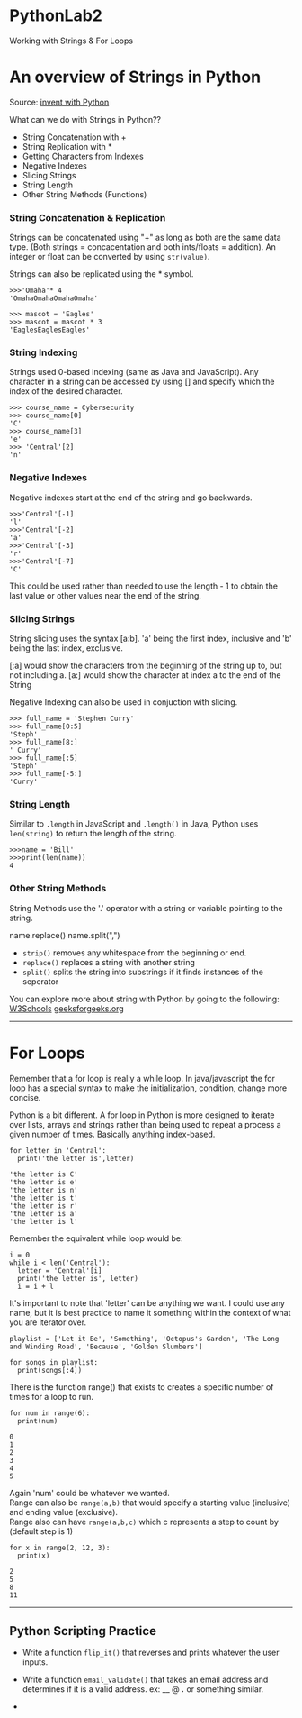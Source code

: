 # PythonLab2
Working with Strings & For Loops

# An overview of Strings in Python
Source: [invent with Python](https://inventwithPython.com)

What can we do with Strings in Python?? 

- String Concatenation with +
- String Replication with *
- Getting Characters from Indexes
- Negative Indexes
- Slicing Strings
- String Length
- Other String Methods (Functions)

### String Concatenation & Replication
Strings can be concatenated using "+" as long as both are the same data type.  (Both strings = concacentation and both ints/floats = addition).  An integer or float can be converted by using `str(value)`.  

Strings can also be replicated using the * symbol.  

```
>>>'Omaha'* 4 
'OmahaOmahaOmahaOmaha'

>>> mascot = 'Eagles'
>>> mascot = mascot * 3
'EaglesEaglesEagles'
```

### String Indexing
Strings used 0-based indexing (same as Java and JavaScript).  Any character in a string can be accessed by using [] and specify which the index of the desired character.  

```
>>> course_name = Cybersecurity
>>> course_name[0]
'C'
>>> course_name[3]
'e'
>>> 'Central'[2]
'n'
```

### Negative Indexes
Negative indexes start at the end of the string and go backwards.  
```
>>>'Central'[-1]
'l'
>>>'Central'[-2]
'a'
>>>'Central'[-3]
'r'
>>>'Central'[-7]
'C'
```
This could be used rather than needed to use the length - 1 to obtain the last value or other values near the end of the string.  

### Slicing Strings
String slicing uses the syntax [a:b].  'a' being the first index, inclusive and 'b' being the last index, exclusive. 

[:a] would show the characters from the beginning of the string up to, but not including a. 
[a:] would show the character at index a to the end of the String

Negative Indexing can also be used in conjuction with slicing.  

```
>>> full_name = 'Stephen Curry'
>>> full_name[0:5]
'Steph'
>>> full_name[8:]
' Curry'
>>> full_name[:5]
'Steph'
>>> full_name[-5:]
'Curry'
```

### String Length
Similar to `.length` in JavaScript and `.length()` in Java, Python uses `len(string)` to return the length of the string.  

```
>>>name = 'Bill'
>>>print(len(name))
4
```

### Other String Methods
String Methods use the '.' operator with a string or variable pointing to the string.  

name.replace()
name.split(",")

- `strip()` removes any whitespace from the beginning or end.  
- `replace()` replaces a string with another string
- `split()` splits the string into substrings if it finds instances of the seperator

You can explore more about string with Python by going to the following:
[W3Schools](https://www.w3schools.com/python/python_strings.asp)
[geeksforgeeks.org](https://www.geeksforgeeks.org/python-strings/)

---

# For Loops
Remember that a for loop is really a while loop.  In java/javascript the for loop has a special syntax to make the initialization, condition, change more concise.  

Python is a bit different.  A for loop in Python is more designed to iterate over lists, arrays and strings rather than being used to repeat a process a given number of times. Basically anything index-based. 

```
for letter in 'Central':
  print('the letter is',letter)

'the letter is C'
'the letter is e'
'the letter is n'
'the letter is t'
'the letter is r'
'the letter is a'
'the letter is l'
```
Remember the equivalent while loop would be:
```
i = 0
while i < len('Central'):
  letter = 'Central'[i]
  print('the letter is', letter)
  i = i + l

```
It's important to note that 'letter' can be anything we want. I could use any name, but it is best practice to name it something within the context of what you are iterator over.  

```
playlist = ['Let it Be', 'Something', 'Octopus's Garden', 'The Long and Winding Road', 'Because', 'Golden Slumbers'] 

for songs in playlist:
  print(songs[:4])
```

There is the function range() that exists to creates a specific number of times for a loop to run.  

```
for num in range(6):
  print(num)

0
1
2
3
4
5
```
Again 'num' could be whatever we wanted.  
Range can also be `range(a,b)` that would specify a starting value (inclusive) and ending value (exclusive).  
Range also can have `range(a,b,c)` which c represents a step to count by (default step is 1)

```
for x in range(2, 12, 3):
  print(x)

2
5
8
11
```
---
## Python Scripting Practice
- Write a function `flip_it()` that reverses and prints whatever the user inputs.  

- Write a function `email_validate()` that takes an email address and determines if it is a valid address. ex: __ @ ___.___ or something similar.  

- 


